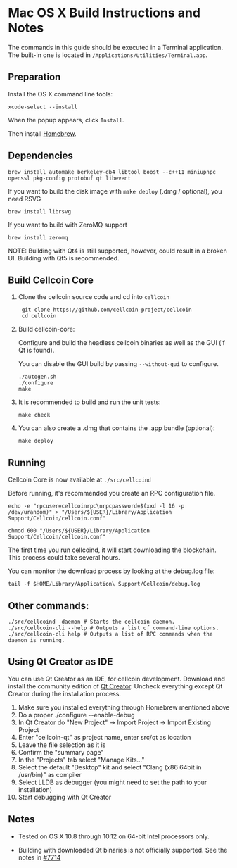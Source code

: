 Mac OS X Build Instructions and Notes
====================================
The commands in this guide should be executed in a Terminal application.
The built-in one is located in `/Applications/Utilities/Terminal.app`.

Preparation
-----------
Install the OS X command line tools:

`xcode-select --install`

When the popup appears, click `Install`.

Then install [Homebrew](https://brew.sh).

Dependencies
----------------------

    brew install automake berkeley-db4 libtool boost --c++11 miniupnpc openssl pkg-config protobuf qt libevent

If you want to build the disk image with `make deploy` (.dmg / optional), you need RSVG

    brew install librsvg

If you want to build with ZeroMQ support
    
    brew install zeromq

NOTE: Building with Qt4 is still supported, however, could result in a broken UI. Building with Qt5 is recommended.

Build Cellcoin Core
------------------------

1. Clone the cellcoin source code and cd into `cellcoin`

        git clone https://github.com/cellcoin-project/cellcoin
        cd cellcoin

2.  Build cellcoin-core:

    Configure and build the headless cellcoin binaries as well as the GUI (if Qt is found).

    You can disable the GUI build by passing `--without-gui` to configure.

        ./autogen.sh
        ./configure
        make

3.  It is recommended to build and run the unit tests:

        make check

4.  You can also create a .dmg that contains the .app bundle (optional):

        make deploy

Running
-------

Cellcoin Core is now available at `./src/cellcoind`

Before running, it's recommended you create an RPC configuration file.

    echo -e "rpcuser=cellcoinrpc\nrpcpassword=$(xxd -l 16 -p /dev/urandom)" > "/Users/${USER}/Library/Application Support/Cellcoin/cellcoin.conf"

    chmod 600 "/Users/${USER}/Library/Application Support/Cellcoin/cellcoin.conf"

The first time you run cellcoind, it will start downloading the blockchain. This process could take several hours.

You can monitor the download process by looking at the debug.log file:

    tail -f $HOME/Library/Application\ Support/Cellcoin/debug.log

Other commands:
-------

    ./src/cellcoind -daemon # Starts the cellcoin daemon.
    ./src/cellcoin-cli --help # Outputs a list of command-line options.
    ./src/cellcoin-cli help # Outputs a list of RPC commands when the daemon is running.

Using Qt Creator as IDE
------------------------
You can use Qt Creator as an IDE, for cellcoin development.
Download and install the community edition of [Qt Creator](https://www.qt.io/download/).
Uncheck everything except Qt Creator during the installation process.

1. Make sure you installed everything through Homebrew mentioned above
2. Do a proper ./configure --enable-debug
3. In Qt Creator do "New Project" -> Import Project -> Import Existing Project
4. Enter "cellcoin-qt" as project name, enter src/qt as location
5. Leave the file selection as it is
6. Confirm the "summary page"
7. In the "Projects" tab select "Manage Kits..."
8. Select the default "Desktop" kit and select "Clang (x86 64bit in /usr/bin)" as compiler
9. Select LLDB as debugger (you might need to set the path to your installation)
10. Start debugging with Qt Creator

Notes
-----

* Tested on OS X 10.8 through 10.12 on 64-bit Intel processors only.

* Building with downloaded Qt binaries is not officially supported. See the notes in [#7714](https://github.com/bitcoin/bitcoin/issues/7714)
